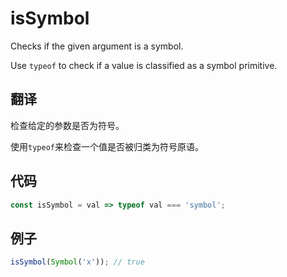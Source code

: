 # isSymbol

Checks if the given argument is a symbol.

Use `typeof` to check if a value is classified as a symbol primitive.

## 翻译

检查给定的参数是否为符号。

使用`typeof`来检查一个值是否被归类为符号原语。

## 代码

```js
const isSymbol = val => typeof val === 'symbol';
```

## 例子

```js
isSymbol(Symbol('x')); // true
```
